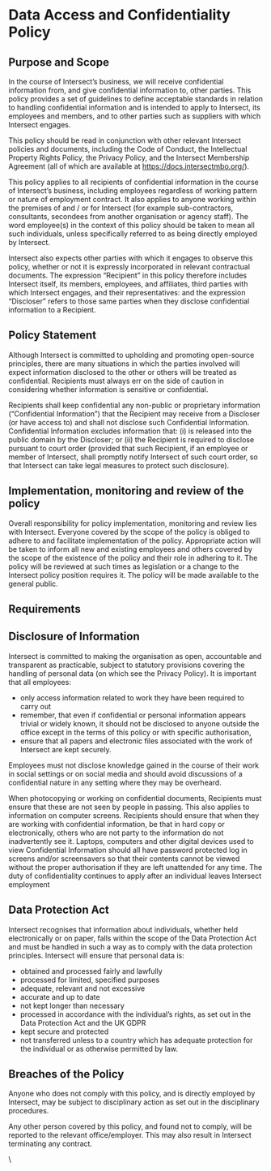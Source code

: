 # Data Access and Confidentiality Policy

## Purpose and Scope

In the course of Intersect’s business, we will receive confidential information from, and give confidential information to, other parties. This policy provides a set of guidelines to define acceptable standards in relation to handling confidential information and is intended to apply to Intersect, its employees and members, and to other parties such as suppliers with which Intersect engages.

This policy should be read in conjunction with other relevant Intersect policies and documents, including the Code of Conduct, the Intellectual Property Rights Policy, the Privacy Policy, and the Intersect Membership Agreement (all of which are available at https://docs.intersectmbo.org/).

This policy applies to all recipients of confidential information in the course of Intersect’s business, including employees regardless of working pattern or nature of employment contract. It also applies to anyone working within the premises of and / or for Intersect (for example sub-contractors, consultants, secondees from another organisation or agency staff). The word employee(s) in the context of this policy should be taken to mean all such individuals, unless specifically referred to as being directly employed by Intersect.&#x20;

Intersect also expects other parties with which it engages to observe this policy, whether or not it is expressly incorporated in relevant contractual documents. The expression “Recipient” in this policy therefore includes Intersect itself, its members, employees, and affiliates, third parties with which Intersect engages, and their representatives: and the expression “Discloser” refers to those same parties when they disclose confidential information to a Recipient.

## Policy Statement

Although Intersect is committed to upholding and promoting open-source principles, there are many situations in which the parties involved will expect information disclosed to the other or others will be treated as confidential. Recipients must always err on the side of caution in considering whether information is sensitive or confidential.

Recipients shall keep confidential any non-public or proprietary information (“Confidential Information”) that the Recipient may receive from a Discloser (or have access to) and shall not disclose such Confidential Information. Confidential Information excludes information that: (i) is released into the public domain by the Discloser; or (ii) the Recipient is required to disclose pursuant to court order (provided that such Recipient, if an employee or member of Intersect, shall promptly notify Intersect of such court order, so that Intersect can take legal measures to protect such disclosure).

## Implementation, monitoring and review of the policy

Overall responsibility for policy implementation, monitoring and review lies with Intersect. Everyone covered by the scope of the policy is obliged to adhere to and facilitate implementation of the policy. Appropriate action will be taken to inform all new and existing employees and others covered by the scope of the existence of the policy and their role in adhering to it. The policy will be reviewed at such times as legislation or a change to the Intersect policy position requires it. The policy will be made available to the general public.

## Requirements

## Disclosure of Information

Intersect is committed to making the organisation as open, accountable and transparent as practicable, subject to statutory provisions covering the handling of personal data (on which see the Privacy Policy). It is important that all employees:

* only access information related to work they have been required to carry out
* remember, that even if confidential or personal information appears trivial or widely known, it should not be disclosed to anyone outside the office except in the terms of this policy or with specific authorisation,
* ensure that all papers and electronic files associated with the work of Intersect are kept securely.

Employees must not disclose knowledge gained in the course of their work in social settings or on social media and should avoid discussions of a confidential nature in any setting where they may be overheard.&#x20;

When photocopying or working on confidential documents, Recipients must ensure that these are not seen by people in passing. This also applies to information on computer screens. Recipients should ensure that when they are working with confidential information, be that in hard copy or electronically, others who are not party to the information do not inadvertently see it. Laptops, computers and other digital devices used to view Confidential Information should all have password protected log in screens and/or screensavers so that their contents cannot be viewed without the proper authorisation if they are left unattended for any time. The duty of confidentiality continues to apply after an individual leaves Intersect employment

## Data Protection Act

Intersect recognises that information about individuals, whether held electronically or on paper, falls within the scope of the Data Protection Act and must be handled in such a way as to comply with the data protection principles. Intersect will ensure that personal data is:

* obtained and processed fairly and lawfully
* processed for limited, specified purposes
* adequate, relevant and not excessive
* accurate and up to date
* not kept longer than necessary
* processed in accordance with the individual’s rights, as set out in the Data Protection Act and the UK GDPR
* kept secure and protected
* not transferred unless to a country which has adequate protection for the individual or as otherwise permitted by law.

## Breaches of the Policy

Anyone who does not comply with this policy, and is directly employed by Intersect, may be subject to disciplinary action as set out in the disciplinary procedures.

Any other person covered by this policy, and found not to comply, will be reported to the relevant office/employer. This may also result in Intersect terminating any contract.

\
